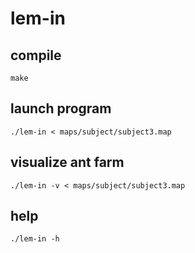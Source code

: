 # lem-in

## compile
`make`

## launch program
`./lem-in < maps/subject/subject3.map`

## visualize ant farm
`./lem-in -v < maps/subject/subject3.map`

## help
`./lem-in -h`
